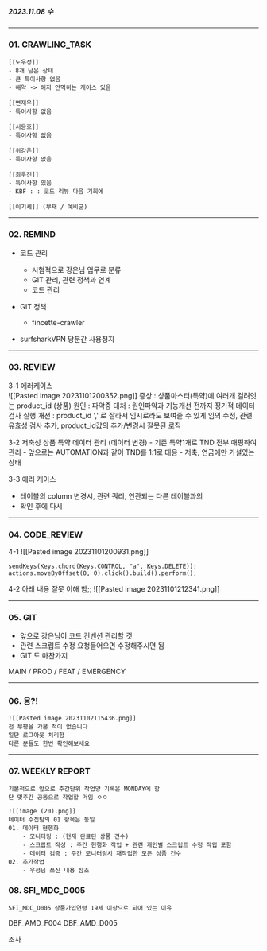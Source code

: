 
##### 2023.11.08 수

---

### 01. CRAWLING_TASK

	[[노우정]]
	- 8개 남은 상태
	- 큰 특이사항 없음
	- 해약 -> 해지 안먹히는 케이스 있음
	
	[[변재우]]
	- 특이사항 없음
	
	[[서용호]]
	- 특이사항 없음
	
	[[위강은]]
	- 특이사항 없음
	
	[[최우진]] 
	- 특이사항 있음
	- KBF : : 코드 리뷰 다음 기회에 
	
	[[이기세]] (부재 / 예비군)

---
### 02. REMIND

- 코드 관리 
	- 시험적으로 강은님 업무로 분류
	- GIT 관리, 관련 정책과 연계
	- 코드 관리

- GIT 정책
	- fincette-crawler

- surfsharkVPN 당분간 사용정지

- ---
### 03. REVIEW	

3-1 에러케이스  	
	![[Pasted image 20231101200352.png]]
	증상 : 상품마스터(특약)에 여러개 걸려잇는 product_id (상품)
	원인 : 파악중
	대처 : 원인파악과 기능개선 전까지 정기적 데이터 검사 실행
	개선 : product_id ',' 로 잘라서 임시로라도 보여줄 수 있게 임의 수정, 관련 유효성 검사 추가, product_id값의 추가/변경시 잘못된 로직


3-2 저축성 상품 특약 데이터 관리 (데이터 변경)
	- 기존 특약1개로 TND 전부 매핑하여 관리
	- 앞으로는 AUTOMATION과 같이 TND를 1:1로 대응
	- 저축, 연금에만 가설있는 상태

3-3 에러 케이스
- 테이블의 column 변경시,  관련 쿼리, 연관되는 다른 테이블과의 
- 확인 후에 다시


---
### 04. CODE_REVIEW

4-1
	![[Pasted image 20231101200931.png]]
	
	sendKeys(Keys.chord(Keys.CONTROL, "a", Keys.DELETE));
	actions.moveByOffset(0, 0).click().build().perform();

4-2
	아래 내용 잘못 이해 함;; 
	![[Pasted image 20231101212341.png]]


---
### 05. GIT

- 앞으로 강은님이 코드 컨벤션 관리할 것
- 관련 스크립트 수정 요청들어오면 수정해주시면 됨 
- GIT 도 마찬가지

MAIN / PROD / FEAT / EMERGENCY 


---
### 06. 응?!
	
	![[Pasted image 20231102115436.png]]
	전 부평을 가본 적이 없습니다
	일단 로그아웃 처리함 
	다른 분들도 한번 확인해보세요


---
### 07. WEEKLY REPORT
	
	기본적으로 앞으로 주간단위 작업양 기록은 MONDAY에 함 
	단 몇주간 공동으로 작업할 거임 ㅇㅇ
	
	![[image (20).png]]
	데이터 수집팀의 01 항목은 동일 
	01. 데이터 현행화 
		- 모니터링 : (현재 완료된 상품 건수) 
		- 스크립트 작성 : 주간 현행화 작업 + 관련 개인별 스크립트 수정 작업 포함 
		- 데이터 검증 : 주간 모니터링시 재작업한 모든 상품 건수 
	02. 추가작업 
		- 우정님 쓰신 내용 참조 

### 08. SFI_MDC_D005

	SFI_MDC_D005 상품가입연령 19세 이상으로 되어 있는 이유

DBF_AMD_F004
DBF_AMD_D005

조사 
